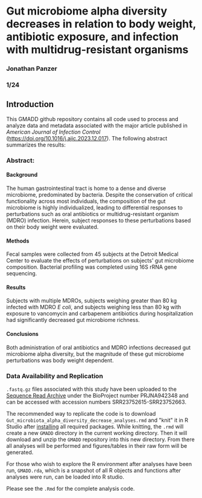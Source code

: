 # Gut microbiome alpha diversity decreases in relation to body weight, antibiotic exposure, and infection with multidrug-resistant organisms

### Jonathan Panzer

### 1/24

## Introduction

This GMADD github repository contains all code used to process and analyze data and metadata associated with the major article published in *American Journal of Infection Control* (<https://doi.org/10.1016/j.ajic.2023.12.017>). The following abstract summarizes the results:

### Abstract:

#### Background

The human gastrointestinal tract is home to a dense and diverse microbiome, predominated by bacteria. Despite the conservation of critical functionality across most individuals, the composition of the gut microbiome is highly individualized, leading to differential responses to perturbations such as oral antibiotics or multidrug-resistant organism (MDRO) infection. Herein, subject responses to these perturbations based on their body weight were evaluated.

#### Methods

Fecal samples were collected from 45 subjects at the Detroit Medical Center to evaluate the effects of perturbations on subjects' gut microbiome composition. Bacterial profiling was completed using 16S rRNA gene sequencing.

#### Results

Subjects with multiple MDROs, subjects weighing greater than 80 kg infected with MDRO *E coli*, and subjects weighing less than 80 kg with exposure to vancomycin and carbapenem antibiotics during hospitalization had significantly decreased gut microbiome richness.

#### Conclusions

Both administration of oral antibiotics and MDRO infections decreased gut microbiome alpha diversity, but the magnitude of these gut microbiome perturbations was body weight dependent.

### Data Availability and Replication

`.fastq.gz` files associated with this study have been uploaded to the [Sequence Read Archive](https://www.ncbi.nlm.nih.gov/sra) under the BioProject number PRJNA942348 and can be accessed with accession numbers SRR23752615-SRR23752663.

The recommended way to replicate the code is to download `Gut_microbiota_alpha_diversity_decrease_analyses.rmd` and "knit" it in R Studio after [installing](#Installation) all required packages. While knitting, the `.rmd` will create a new `GMADD` directory in the current working directory. Then it will download and unzip the `GMADD` repository into this new directory. From there all analyses will be performed and figures/tables in their raw form will be generated.

For those who wish to explore the R environment after analyses have been run, `GMADD.rda`, which is a snapshot of all R objects and functions after analyses were run, can be loaded into R studio.

Please see the `.Rmd` for the complete analysis code.
